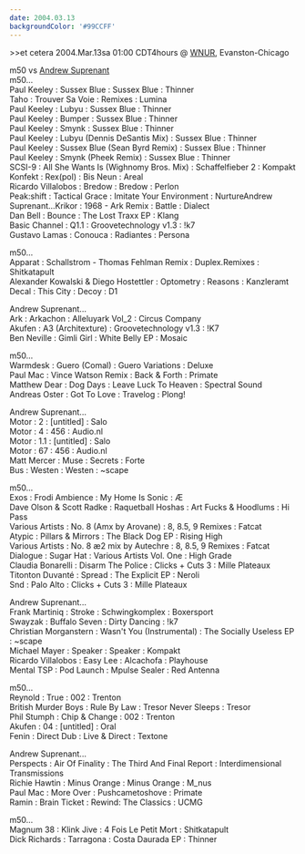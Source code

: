 ```yaml
---
date: 2004.03.13
backgroundColor: '#99CCFF'
---
```


\>>et cetera 2004.Mar.13sa 01:00 CDT4hours @ [WNUR](http://www.wnur.org/), Evanston-Chicago  

m50 vs [Andrew Suprenant](http://www.suprenova.com/)  
m50...  
Paul Keeley : Sussex Blue : Sussex Blue : Thinner  
Taho : Trouver Sa Voie : Remixes : Lumina  
Paul Keeley : Lubyu : Sussex Blue : Thinner  
Paul Keeley : Bumper : Sussex Blue : Thinner  
Paul Keeley : Smynk : Sussex Blue : Thinner  
Paul Keeley : Lubyu (Dennis DeSantis Mix) : Sussex Blue : Thinner  
Paul Keeley : Sussex Blue (Sean Byrd Remix) : Sussex Blue : Thinner  
Paul Keeley : Smynk (Pheek Remix) : Sussex Blue : Thinner  
SCSI-9 : All She Wants Is (Wighnomy Bros. Mix) : Schaffelfieber 2 : Kompakt  
Konfekt : Rex(pol) : Bis Neun : Areal  
Ricardo Villalobos : Bredow : Bredow : Perlon  
Peak:shift : Tactical Grace : Imitate Your Environment : NurtureAndrew Suprenant...Krikor : 1968 - Ark Remix : Battle : Dialect  
Dan Bell : Bounce : The Lost Traxx EP : Klang  
Basic Channel : Q1.1 : Groovetechnology v1.3 : !k7  
Gustavo Lamas : Conouca : Radiantes : Persona  

m50...  
Apparat : Schallstrom - Thomas Fehlman Remix : Duplex.Remixes : Shitkatapult  
Alexander Kowalski & Diego Hostettler : Optometry : Reasons : Kanzleramt  
Decal : This City : Decoy : D1  

Andrew Suprenant...  
Ark : Arkachon : Alleluyark Vol\_2 : Circus Company  
Akufen : A3 (Architexture) : Groovetechnology v1.3 : !K7  
Ben Neville : Gimli Girl : White Belly EP : Mosaic  

m50...  
Warmdesk : Guero (Comal) : Guero Variations : Deluxe  
Paul Mac : Vince Watson Remix : Back & Forth : Primate  
Matthew Dear : Dog Days : Leave Luck To Heaven : Spectral Sound  
Andreas Oster : Got To Love : Travelog : Plong!  

Andrew Suprenant...  
Motor : 2 : \[untitled\] : Salo  
Motor : 4 : 456 : Audio.nl  
Motor : 1.1 : \[untitled\] : Salo  
Motor : 67 : 456 : Audio.nl  
Matt Mercer : Muse : Secrets : Forte  
Bus : Westen : Westen : ~scape  

m50...  
Exos : Frodi Ambience : My Home Is Sonic : Æ  
Dave Olson & Scott Radke : Raquetball Hoshas : Art Fucks & Hoodlums : Hi Pass  
Various Artists : No. 8 (Amx by Arovane) : 8, 8.5, 9 Remixes : Fatcat  
Atypic : Pillars & Mirrors : The Black Dog EP : Rising High  
Various Artists : No. 8 æ2 mix by Autechre : 8, 8.5, 9 Remixes : Fatcat  
Dialogue : Sugar Hat : Various Artists Vol. One : High Grade  
Claudia Bonarelli : Disarm The Police : Clicks + Cuts 3 : Mille Plateaux  
Titonton Duvanté : Spread : The Explicit EP : Neroli  
Snd : Palo Alto : Clicks + Cuts 3 : Mille Plateaux  

Andrew Suprenant...  
Frank Martiniq : Stroke : Schwingkomplex : Boxersport  
Swayzak : Buffalo Seven : Dirty Dancing : !k7  
Christian Morganstern : Wasn't You (Instrumental) : The Socially Useless EP : ~scape  
Michael Mayer : Speaker : Speaker : Kompakt  
Ricardo Villalobos : Easy Lee : Alcachofa : Playhouse  
Mental TSP : Pod Launch : Mpulse Sealer : Red Antenna  

m50...  
Reynold : True : 002 : Trenton  
British Murder Boys : Rule By Law : Tresor Never Sleeps : Tresor  
Phil Stumph : Chip & Change : 002 : Trenton  
Akufen : 04 : \[untitled\] : Oral  
Fenin : Direct Dub : Live & Direct : Textone  

Andrew Suprenant...  
Perspects : Air Of Finality : The Third And Final Report : Interdimensional Transmissions  
Richie Hawtin : Minus Orange : Minus Orange : M\_nus  
Paul Mac : More Over : Pushcametoshove : Primate  
Ramin : Brain Ticket : Rewind: The Classics : UCMG  

m50...  
Magnum 38 : Klink Jive : 4 Fois Le Petit Mort : Shitkatapult  
Dick Richards : Tarragona : Costa Daurada EP : Thinner